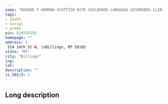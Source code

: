 ```yaml
---
name: "EUGENE F HERMAN SCOTTISH RITE CHILDHOOD LANGUAGE DISORDERS CLINI"
tags:
- youth
- social
- greek
ein: 810534155
homepage: ""
address: |
 514 14th St W, \nBillings, MT 59102
state: "MT"
city: "Billings"
lng: 
lat: 
description: ""
is_501c3: X
---
```


## Long description


